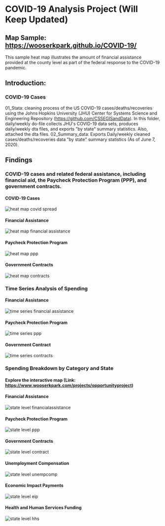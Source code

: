 # COVID-19 Analysis Project (Will Keep Updated)

## Map Sample: https://wooserkpark.github.io/COVID-19/
This sample heat map illustrates the amount of financial assistance provided at the county level as part of the federal response to the COVID-19 pandemic. 

## Introduction:

### COVID-19 Cases
01_Stata:
cleaning process of the US COVID-19 cases/deaths/recoveries using the Johns Hopkins University (JHU) Center for Systems Science and Engineering Repository (https://github.com/CSSEGISandData). In this folder, daily/weekly do-file collects JHU's COVID-19 data sets, produces daily/weekly dta files, and exports "by state" summary statistics. Also, attached the dta files.
02_Summary_data:
Exports Daily/weekly cleaned cases/deaths/recoveries data "by state" summary statistics (As of June 7, 2020).

## Findings

### COVID-19 cases and related federal assistance, including financial aid, the Paycheck Protection Program (PPP), and government contracts.

#### COVID-19 Cases
![heat map covid spread](https://github.com/user-attachments/assets/cb63b465-c12f-467c-bce2-ddee52cc653f)

#### Financial Assistance
![heat map financial assistance](https://github.com/user-attachments/assets/839670a5-ba00-41e5-825e-67bd159f9c67)

#### Paycheck Protection Program
![heat map ppp](https://github.com/user-attachments/assets/5c0a231a-af8c-4d5d-a168-fdc08e2a75c6)

#### Government Contracts
![heat map contracts](https://github.com/user-attachments/assets/ed88f3ec-f96d-4f1b-8b92-efbea41348ed)

### Time Series Analysis of Spending

#### Financial Assistance
![time series financial assistance](https://github.com/user-attachments/assets/04f73f98-a157-4a55-b22d-065b2a2fd31a)

#### Paycheck Protection Program
![time series ppp](https://github.com/user-attachments/assets/e9dad9bf-2c60-464c-9815-7f626a7ef1b6)

#### Government Contract
![time series contracts](https://github.com/user-attachments/assets/437cd4b7-8634-4a4a-92f4-abc3f2fadbc7)

### Spending Breakdown by Category and State
#### Explore the interactive map (Link: https://www.wooserkpark.com/projects/opportunityproject)

#### Financial Assistance
![state level financialassistance](https://github.com/user-attachments/assets/5c8cdd80-f66f-4f4d-87bf-79c8d5f5dd6d)

#### Paycheck Protection Program
![state level ppp](https://github.com/user-attachments/assets/618c4b2e-f342-43ad-816c-19209989698e)

#### Government Contracts
![state level contract](https://github.com/user-attachments/assets/04ed1daf-6151-49f6-8b22-11ceb782d8fc)

#### Unemployment Compensation
![state level unempcomp](https://github.com/user-attachments/assets/b5374a10-4a12-4213-b8e9-8bece18b0ddd)

#### Economic Impact Payments
![state level eip](https://github.com/user-attachments/assets/b9a48221-0e12-4668-88eb-f8da6565386e)

#### Health and Human Services Funding
![state level hhs](https://github.com/user-attachments/assets/a2f9bca7-34fd-477a-b0ec-b03822b4fab2)

